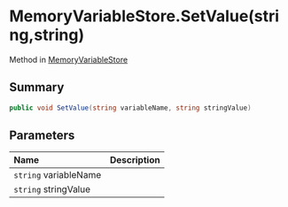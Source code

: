 # MemoryVariableStore.SetValue(string,string)

Method in [MemoryVariableStore](/api/csharp/yarn.memoryvariablestore.md)

## Summary



```csharp
public void SetValue(string variableName, string stringValue)
```

## Parameters

|Name|Description|
|:---|:---|
|`string` variableName||
|`string` stringValue||

